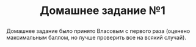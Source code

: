 # <p align="center"> Домашнее задание №1 </p>

Домашнее задание было принято Власовым с первого раза (оценено максимальным баллом, но лучше проверить все на всякий случай).
